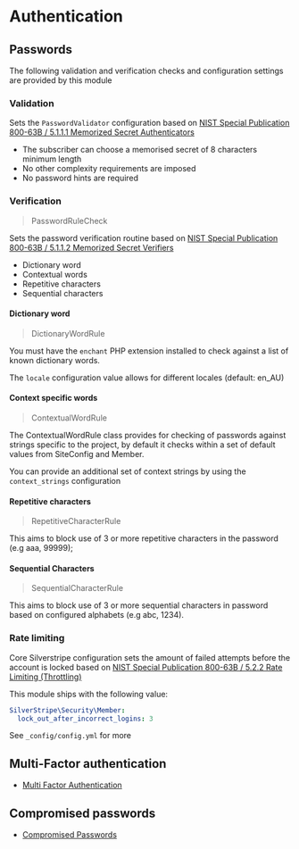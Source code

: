 # Authentication

## Passwords

The following validation and verification checks and configuration settings are provided by this module

### Validation

Sets the ```PasswordValidator``` configuration based on [NIST Special Publication 800-63B / 5.1.1.1 Memorized Secret Authenticators](https://pages.nist.gov/800-63-3/sp800-63b.html#5111-memorized-secret-authenticators)

+ The subscriber can choose a memorised secret of 8 characters minimum length
+ No other complexity requirements are imposed
+ No password hints are required

### Verification

> PasswordRuleCheck

Sets the password verification routine based on [NIST Special Publication 800-63B / 5.1.1.2 Memorized Secret Verifiers](https://pages.nist.gov/800-63-3/sp800-63b.html#-5112-memorized-secret-verifiers)

+ Dictionary word
+ Contextual words
+ Repetitive characters
+ Sequential characters

#### Dictionary word

> DictionaryWordRule

You must have the `enchant` PHP extension installed to check against a list of known dictionary words.

The `locale` configuration value allows for different locales (default: en_AU)

#### Context specific words

> ContextualWordRule

The ContextualWordRule class provides for checking of passwords against strings specific to the project, by default it checks within a set of default values from SiteConfig and Member.

You can provide an additional set of context strings by using the `context_strings` configuration

#### Repetitive characters

> RepetitiveCharacterRule

This aims to block use of 3 or more repetitive characters in the password (e.g aaa, 99999);

#### Sequential Characters

> SequentialCharacterRule

This aims to block use of  3 or more sequential characters in  password based on configured alphabets (e.g abc, 1234).

### Rate limiting

Core Silverstripe configuration sets the amount of failed attempts before the account is locked based on [NIST Special Publication 800-63B / 5.2.2 Rate Limiting (Throttling)](https://pages.nist.gov/800-63-3/sp800-63b.html#throttle)

This module ships with the following value:

```yaml
SilverStripe\Security\Member:
  lock_out_after_incorrect_logins: 3
```

See `_config/config.yml` for more

## Multi-Factor authentication

+ [Multi Factor Authentication](./003_mfa.md)

## Compromised passwords

+ [Compromised Passwords](./002_compromised_passwords.md)
